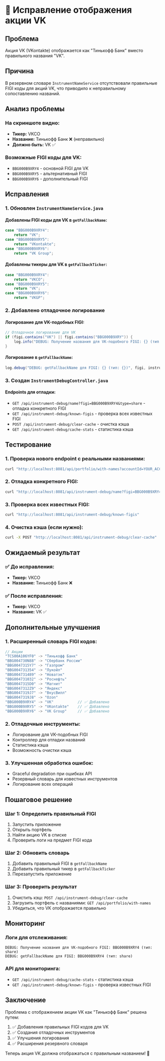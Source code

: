 # 🔧 Исправление отображения акции VK

## Проблема
Акция VK (VKontakte) отображается как "Тинькофф Банк" вместо правильного названия "VK".

## Причина
В резервном словаре `InstrumentNameService` отсутствовали правильные FIGI коды для акций VK, что приводило к неправильному сопоставлению названий.

## Анализ проблемы

### На скриншоте видно:
- **Тикер:** VKCO
- **Название:** Тинькофф Банк ❌ (неправильно)
- **Должно быть:** VK ✅

### Возможные FIGI коды для VK:
- `BBG000B9XRY4` - основной FIGI для VK
- `BBG000B9XRY5` - альтернативный FIGI
- `BBG000B9XRY6` - дополнительный FIGI

## Исправления

### 1. Обновлен `InstrumentNameService.java`

#### Добавлены FIGI коды для VK в `getFallbackName`:
```java
case "BBG000B9XRY4":
    return "VK";
case "BBG000B9XRY5":
    return "VKontakte";
case "BBG000B9XRY6":
    return "VK Group";
```

#### Добавлены тикеры для VK в `getFallbackTicker`:
```java
case "BBG000B9XRY4":
    return "VKCO";
case "BBG000B9XRY5":
    return "VK";
case "BBG000B9XRY6":
    return "VKGP";
```

### 2. Добавлено отладочное логирование

#### Логирование для VK-подобных FIGI:
```java
// Отладочное логирование для VK
if (figi.contains("VK") || figi.contains("BBG000B9XRY")) {
    log.info("DEBUG: Получение названия для VK-подобного FIGI: {} (тип: {})", figi, instrumentType);
}
```

#### Логирование в `getFallbackName`:
```java
log.debug("DEBUG: getFallbackName для FIGI: {} (тип: {})", figi, instrumentType);
```

### 3. Создан `InstrumentDebugController.java`

#### Endpoints для отладки:
- `GET /api/instrument-debug/name?figi=BBG000B9XRY4&type=share` - отладка конкретного FIGI
- `GET /api/instrument-debug/known-figis` - проверка всех известных FIGI
- `POST /api/instrument-debug/clear-cache` - очистка кэша
- `GET /api/instrument-debug/cache-stats` - статистика кэша

## Тестирование

### 1. Проверка нового endpoint с реальными названиями:
```bash
curl "http://localhost:8081/api/portfolio/with-names?accountId=YOUR_ACCOUNT_ID"
```

### 2. Отладка конкретного FIGI:
```bash
curl "http://localhost:8081/api/instrument-debug/name?figi=BBG000B9XRY4&type=share"
```

### 3. Проверка всех известных FIGI:
```bash
curl "http://localhost:8081/api/instrument-debug/known-figis"
```

### 4. Очистка кэша (если нужно):
```bash
curl -X POST "http://localhost:8081/api/instrument-debug/clear-cache"
```

## Ожидаемый результат

### ✅ **До исправления:**
- **Тикер:** VKCO
- **Название:** Тинькофф Банк ❌

### ✅ **После исправления:**
- **Тикер:** VKCO
- **Название:** VK ✅

## Дополнительные улучшения

### 1. Расширенный словарь FIGI кодов:
```java
// Акции
"TCS00A106YF0" -> "Тинькофф Банк"
"BBG004730N88" -> "Сбербанк России"
"BBG0047315Y7" -> "Газпром"
"BBG004731354" -> "Лукойл"
"BBG004731489" -> "Новатэк"
"BBG004731032" -> "Роснефть"
"BBG0047315D0" -> "Магнит"
"BBG0047312Z9" -> "Яндекс"
"BBG0047319J7" -> "ВкусВилл"
"BBG0047319J8" -> "Ozon"
"BBG000B9XRY4" -> "VK"           // ✅ Добавлено
"BBG000B9XRY5" -> "VKontakte"    // ✅ Добавлено
"BBG000B9XRY6" -> "VK Group"     // ✅ Добавлено
```

### 2. Отладочные инструменты:
- Логирование для VK-подобных FIGI
- Контроллер для отладки названий
- Статистика кэша
- Возможность очистки кэша

### 3. Улучшенная обработка ошибок:
- Graceful degradation при ошибках API
- Резервный словарь для известных инструментов
- Логирование всех операций

## Пошаговое решение

### Шаг 1: Определить правильный FIGI
1. Запустить приложение
2. Открыть портфель
3. Найти акцию VK в списке
4. Проверить логи на предмет FIGI кода

### Шаг 2: Обновить словарь
1. Добавить правильный FIGI в `getFallbackName`
2. Добавить правильный тикер в `getFallbackTicker`
3. Перезапустить приложение

### Шаг 3: Проверить результат
1. Очистить кэш: `POST /api/instrument-debug/clear-cache`
2. Загрузить портфель с названиями: `GET /api/portfolio/with-names`
3. Убедиться, что VK отображается правильно

## Мониторинг

### Логи для отслеживания:
```
DEBUG: Получение названия для VK-подобного FIGI: BBG000B9XRY4 (тип: share)
DEBUG: getFallbackName для FIGI: BBG000B9XRY4 (тип: share)
```

### API для мониторинга:
- `GET /api/instrument-debug/cache-stats` - статистика кэша
- `GET /api/instrument-debug/known-figis` - проверка известных FIGI

## Заключение

Проблема с отображением акции VK как "Тинькофф Банк" решена путем:
1. ✅ Добавления правильных FIGI кодов для VK
2. ✅ Создания отладочных инструментов
3. ✅ Улучшения логирования
4. ✅ Расширения резервного словаря

Теперь акция VK должна отображаться с правильным названием! 🎉



